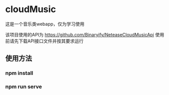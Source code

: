 
# cloudMusic
这是一个音乐类webapp，仅为学习使用

该项目使用的API为 https://github.com/Binaryify/NeteaseCloudMusicApi
使用前请先下载API接口文件并按其要求运行

## 使用方法

### npm install

### npm run serve


